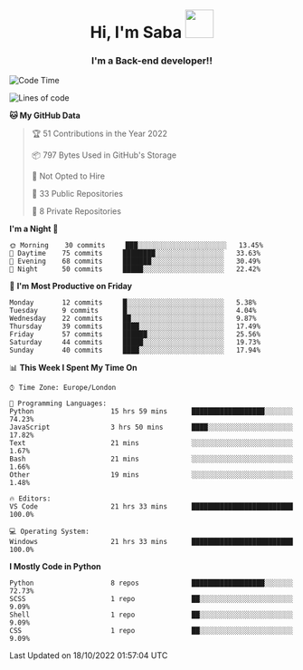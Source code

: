 <h1 align="center">Hi, I'm Saba <img src="https://media.giphy.com/media/EdB2g3VFDoKs57oe1w/giphy.gif" width="50"></h1>
<h3 align="center">I'm a Back-end developer!!</h3>

<!--START_SECTION:waka-->
![Code Time](http://img.shields.io/badge/Code%20Time-365%20hrs%2020%20mins-blue)

![Lines of code](https://img.shields.io/badge/From%20Hello%20World%20I%27ve%20Written-10%20Thousand%20lines%20of%20code-blue)

**🐱 My GitHub Data** 

> 🏆 51 Contributions in the Year 2022
 > 
> 📦 797 Bytes Used in GitHub's Storage 
 > 
> 🚫 Not Opted to Hire
 > 
> 📜 33 Public Repositories 
 > 
> 🔑 8 Private Repositories  
 > 
**I'm a Night 🦉** 

```text
🌞 Morning    30 commits     ███░░░░░░░░░░░░░░░░░░░░░░   13.45% 
🌆 Daytime    75 commits     ████████░░░░░░░░░░░░░░░░░   33.63% 
🌃 Evening    68 commits     ███████░░░░░░░░░░░░░░░░░░   30.49% 
🌙 Night      50 commits     █████░░░░░░░░░░░░░░░░░░░░   22.42%

```
📅 **I'm Most Productive on Friday** 

```text
Monday       12 commits     █░░░░░░░░░░░░░░░░░░░░░░░░   5.38% 
Tuesday      9 commits      █░░░░░░░░░░░░░░░░░░░░░░░░   4.04% 
Wednesday    22 commits     ██░░░░░░░░░░░░░░░░░░░░░░░   9.87% 
Thursday     39 commits     ████░░░░░░░░░░░░░░░░░░░░░   17.49% 
Friday       57 commits     ██████░░░░░░░░░░░░░░░░░░░   25.56% 
Saturday     44 commits     █████░░░░░░░░░░░░░░░░░░░░   19.73% 
Sunday       40 commits     ████░░░░░░░░░░░░░░░░░░░░░   17.94%

```


📊 **This Week I Spent My Time On** 

```text
⌚︎ Time Zone: Europe/London

💬 Programming Languages: 
Python                   15 hrs 59 mins      ██████████████████░░░░░░░   74.23% 
JavaScript               3 hrs 50 mins       ████░░░░░░░░░░░░░░░░░░░░░   17.82% 
Text                     21 mins             ░░░░░░░░░░░░░░░░░░░░░░░░░   1.67% 
Bash                     21 mins             ░░░░░░░░░░░░░░░░░░░░░░░░░   1.66% 
Other                    19 mins             ░░░░░░░░░░░░░░░░░░░░░░░░░   1.48%

🔥 Editors: 
VS Code                  21 hrs 33 mins      █████████████████████████   100.0%

💻 Operating System: 
Windows                  21 hrs 33 mins      █████████████████████████   100.0%

```

**I Mostly Code in Python** 

```text
Python                   8 repos             ██████████████████░░░░░░░   72.73% 
SCSS                     1 repo              ██░░░░░░░░░░░░░░░░░░░░░░░   9.09% 
Shell                    1 repo              ██░░░░░░░░░░░░░░░░░░░░░░░   9.09% 
CSS                      1 repo              ██░░░░░░░░░░░░░░░░░░░░░░░   9.09%

```



 Last Updated on 18/10/2022 01:57:04 UTC
<!--END_SECTION:waka-->
